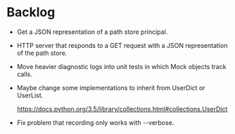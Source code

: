 Backlog
=======

-   Get a JSON representation of a path store principal.

-   HTTP server that responds to a GET request with a JSON representation of the
    path store.

-   Move heavier diagnostic logs into unit tests in which Mock objects track
    calls.

-   Maybe change some implementations to inherit from UserDict or UserList.

    https://docs.python.org/3.5/library/collections.html#collections.UserDict

-   Fix problem that recording only works with --verbose.